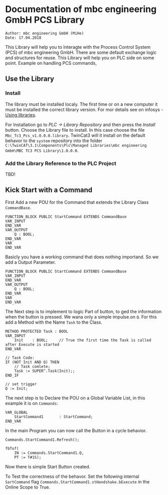 # Documentation of mbc engineering GmbH PCS Library

	Author: mbc engineering GmbH (MiHe)
	Date: 17.04.2018

This Library will help you to Interagte with the Process Control System (PCS) of mbc engineering GmbH. There are some default exchange logic and structures for reuse. This Library will help you on PLC side on some point. Example on handling PCS commands,

## Use the Library

### Install 
The library must be installed localy. The first time or on a new computer it must be installed the correct library version. For mor details see on infosys - [Using libraries](https://infosys.beckhoff.com/english.php?content=../content/1033/tc3_plc_intro/9007203443879435.html&id=8387830030110329229). 

For Installation go to *PLC -> Library Repository* and then press the *Install* button. Choose the Library file to install. In this case choose the file `Mbc_Tc3_Pcs_v1.0.0.0.library`. TwinCat3 will it install on the default behavor to the `system` repository into the folder `C:\TwinCAT\3.1\Components\Plc\Managed Libraries\mbc engineering GmbH\MBC TC3 PCS Library\1.0.0.0`. 

### Add the Library Reference to the PLC Project

TBD!

## Kick Start with a Command

First Add a new POU for the Command that extends the Library Class `CommandBase`.

```
FUNCTION_BLOCK PUBLIC StartCommand EXTENDS CommandBase
VAR_INPUT
END_VAR
VAR_OUTPUT	
	Q : BOOL;
END_VAR
VAR
END_VAR
```

Basicly you have a working command that does nothing importand. So we add a Output Parameter.

```
FUNCTION_BLOCK PUBLIC StartCommand EXTENDS CommandBase
VAR_INPUT
END_VAR
VAR_OUTPUT	
	Q : BOOL;
END_VAR
VAR
END_VAR
```

The Next step is to implement to logic Part of button, to ged the information when the button is pressed. We wana only a simple impulse.on `Q`. For this add a Method with the Name `Task` to the Class.

```
METHOD PROTECTED Task : BOOL
VAR_INPUT
	Init 	: BOOL;		// True the first time the Task is called after Execute is started
END_VAR
	
// Task Code:
IF (NOT Init AND Q) THEN
	// Task comlete;
	Task := SUPER^.Task(Init);;
END_IF
	
// set trigger
Q := Init;
```

The next step is to Declare the POU on a Global Variable List, in this example it is on `Commands`:

```
VAR_GLOBAL
	StartCommand1		: StartCommand;		
END_VAR
```

In the main Program you can now call the Button in a cycle behavior.

```
Commands.StartCommand1.Refresh();
	
fbTof(
	IN := Commands.StartCommand1.Q,
	PT := T#1S);		
```

Now there is simple Start Button created.

To Test the correctness of the behavor. Set the following internal `SartCommand` flag `Commands.StartCommand1.stHandshake.bExecute` in the Online Scope to True.